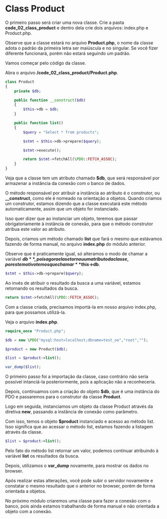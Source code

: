 # Class Product

O primeiro passo será criar uma nova classe. Crie a pasta **code_02_class_product** e dentro dela crie dois arquivos: index.php e Product.php.

Observe que a classe estará no arquivo **Product.php**, o nome da classe adota o padrão da primeira letra ser maiúscula e no singular. Se você fizer diferente funcionará, porém não estará seguindo um padrão.

Vamos começar pelo código da classe. 

Abra o arquivo **/code_02_class_product/Product.php**.

```php
class Product
{
    private $db;

    public function __construct($db)
    {
        $this->db = $db;
    }

    public function list()
    {
        $query = "Select * from products";

        $stmt = $this->db->prepare($query);

        $stmt->execute();

        return $stmt->fetchAll(\PDO::FETCH_ASSOC);
    }
}
```

Veja que a classe tem um atributo chamado **$db**, que será responsável por armazenar a instância da conexão com o banco de dados.

O método responsável por atribuir a instância ao atributo é o construtor, ou **__construct**, como ele é nomeado na orientação a objetos. Quando criamos um construtor, estamos dizendo que a classe executará este método automaticamente, assim que um objeto for instanciado.

Isso quer dizer que ao instanciar um objeto, teremos que passar obrigatoriamente à instância de conexão, para que o método construtor atribua este valor ao atributo.

Depois, criamos um método chamado **list** que fará o mesmo que estávamos fazendo de forma manual, no arquivo **index.php** do módulo anterior. 

Observe que é praticamente igual, só alteramos o modo de chamar a variável **$db**, pois agora ela se tornou um atributo da classe, por este motivo temos que chamar **$this->db**.

```php
$stmt = $this->db->prepare($query);
```

Ao invés de atribuir o resultado da busca a uma variável, estamos retornando os resultados da busca.

```php
return $stmt->fetchAll(\PDO::FETCH_ASSOC);
```

Com a classe criada, precisamos importá-la em nosso arquivo index.php, para que possamos utilizá-la. 

Veja o arquivo **index.php**.

```php
require_once "Product.php";

$db = new \PDO("mysql:host=localhost;dbname=test_oo","root","");

$product = new Product($db);

$list = $product->list();

var_dump($list);
```

O primeiro passo foi a importação da classe, caso contrário não seria possível intanciá-la posteriormente, pois a aplicação não a reconheceria.

Depois, continuamos com a criação do objeto **$db**, que é uma instância do PDO e passaremos para o construtor da classe **Product**.

Logo em seguida, instanciamos um objeto da classe Product através da diretiva **new**, passando a instância de conexão como parâmetro.

Com isso, temos o objeto **$product** instanciado e acesso ao método list. Isso significa que ao acessar o método list, estamos fazendo a listagem através da classe.

```php
$list = $product->list();
```

Pelo fato do método list retornar um valor, podemos continuar atribuindo à variável **list** os resultados da busca.

Depois, utilizamos o **var_dump** novamente, para mostrar os dados no browser.

Após realizar estas alterações, você pode subir o servidor novamente e constatar o mesmo resultado que o anterior no browser, porém de forma orientada a objetos.

No próximo módulo criaremos uma classe para fazer a conexão com o banco, pois ainda estamos trabalhando de forma manual e não orientada a objeto com a conexão.